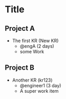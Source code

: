 # Title

## Project A

- The first KR (New KR)
  - @engA (2 days)
  - some Work

## Project B

- Another KR (kr123)
  - @engineer1 (3 day)
  - A super work item
